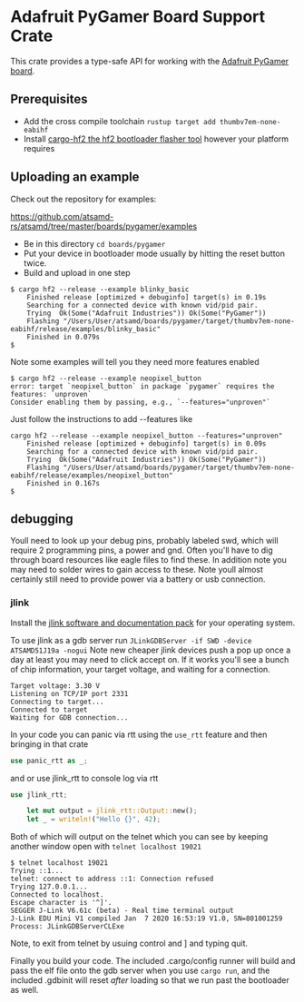 # Adafruit PyGamer Board Support Crate

This crate provides a type-safe API for working with the [Adafruit PyGamer
board](https://www.adafruit.com/product/4242).

## Prerequisites
* Add the cross compile toolchain `rustup target add thumbv7em-none-eabihf`
* Install [cargo-hf2 the hf2 bootloader flasher tool](https://crates.io/crates/cargo-hf2) however your platform requires

## Uploading an example
Check out the repository for examples:

https://github.com/atsamd-rs/atsamd/tree/master/boards/pygamer/examples


* Be in this directory `cd boards/pygamer`
* Put your device in bootloader mode usually by hitting the reset button twice.
* Build and upload in one step
```
$ cargo hf2 --release --example blinky_basic
    Finished release [optimized + debuginfo] target(s) in 0.19s
    Searching for a connected device with known vid/pid pair.
    Trying  Ok(Some("Adafruit Industries")) Ok(Some("PyGamer"))
    Flashing "/Users/User/atsamd/boards/pygamer/target/thumbv7em-none-eabihf/release/examples/blinky_basic"
    Finished in 0.079s
$
```

Note some examples will tell you they need more features enabled
```
$ cargo hf2 --release --example neopixel_button
error: target `neopixel_button` in package `pygamer` requires the features: `unproven`
Consider enabling them by passing, e.g., `--features="unproven"`
```
Just follow the instructions to add --features like
```
cargo hf2 --release --example neopixel_button --features="unproven"
    Finished release [optimized + debuginfo] target(s) in 0.09s
    Searching for a connected device with known vid/pid pair.
    Trying  Ok(Some("Adafruit Industries")) Ok(Some("PyGamer"))
    Flashing "/Users/User/atsamd/boards/pygamer/target/thumbv7em-none-eabihf/release/examples/neopixel_button"
    Finished in 0.167s
$
```

## debugging

Youll need to look up your debug pins, probably labeled swd, which will require 2 programming pins, a power and gnd. Often you'll have to dig through board resources like eagle files to find these. In addition note you may need to solder wires to gain access to these.  Note youll almost certainly still need to provide power via a battery or usb connection. 

### jlink
Install the [jlink software and documentation pack](https://www.segger.com/downloads/jlink/) for your operating system.

To use jlink as a gdb server run `JLinkGDBServer -if SWD -device ATSAMD51J19a -nogui` Note new cheaper jlink devices push a pop up once a day at least you may need to click accept on. If it works you'll see a bunch of chip information, your target voltage, and waiting for a connection. 
```
Target voltage: 3.30 V
Listening on TCP/IP port 2331
Connecting to target...
Connected to target
Waiting for GDB connection...
```

In your code you can panic via rtt using the `use_rtt` feature and then bringing in that crate
```rust
use panic_rtt as _;
```

and or use jlink_rtt to console log via rtt
```rust
use jlink_rtt;
```
```rust
	let mut output = jlink_rtt::Output::new();
	let _ = writeln!("Hello {}", 42);
```

Both of which will output on the telnet which you can see by keeping another window open with `telnet localhost 19021`
```
$ telnet localhost 19021
Trying ::1...
telnet: connect to address ::1: Connection refused
Trying 127.0.0.1...
Connected to localhost.
Escape character is '^]'.
SEGGER J-Link V6.61c (beta) - Real time terminal output
J-Link EDU Mini V1 compiled Jan  7 2020 16:53:19 V1.0, SN=801001259
Process: JLinkGDBServerCLExe
```
Note, to exit from telnet by usuing control and ] and typing quit.

Finally you build your code. The included .cargo/config runner will build and pass the elf file onto the gdb server when you use `cargo run`, and the included .gdbinit will reset *after* loading so that we run past the bootloader as well.

